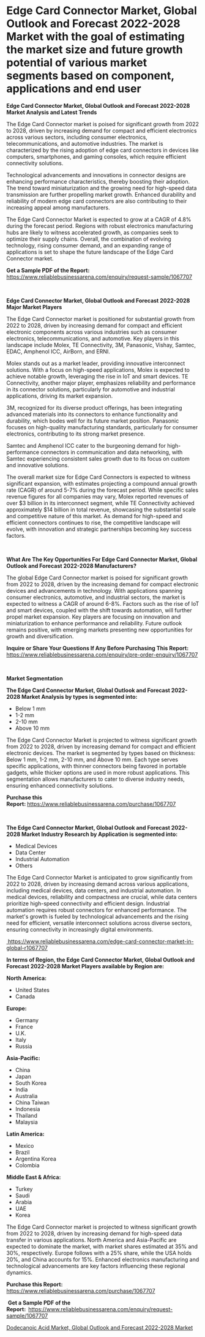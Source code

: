 <p><h1>Edge Card Connector Market, Global Outlook and Forecast 2022-2028 Market with the goal of estimating the market size and future growth potential of various market segments based on component, applications and end user</h1></p><p><strong>Edge Card Connector Market, Global Outlook and Forecast 2022-2028 Market Analysis and Latest Trends</strong></p>
<p><p>The Edge Card Connector market is poised for significant growth from 2022 to 2028, driven by increasing demand for compact and efficient electronics across various sectors, including consumer electronics, telecommunications, and automotive industries. The market is characterized by the rising adoption of edge card connectors in devices like computers, smartphones, and gaming consoles, which require efficient connectivity solutions. </p><p>Technological advancements and innovations in connector designs are enhancing performance characteristics, thereby boosting their adoption. The trend toward miniaturization and the growing need for high-speed data transmission are further propelling market growth. Enhanced durability and reliability of modern edge card connectors are also contributing to their increasing appeal among manufacturers.</p><p>The Edge Card Connector Market is expected to grow at a CAGR of 4.8% during the forecast period. Regions with robust electronics manufacturing hubs are likely to witness accelerated growth, as companies seek to optimize their supply chains. Overall, the combination of evolving technology, rising consumer demand, and an expanding range of applications is set to shape the future landscape of the Edge Card Connector market.</p></p>
<p><strong>Get a Sample PDF of the Report:&nbsp;</strong> <a href="https://www.reliablebusinessarena.com/enquiry/request-sample/1067707?utm_campaign=2893&utm_medium=2&utm_source=Github&utm_content=ia&utm_term=21032025&utm_id=edge-card-connector-market-global-outlook-and-forecast-2022-2028">https://www.reliablebusinessarena.com/enquiry/request-sample/1067707</a></p>
<p>&nbsp;</p>
<p><strong>Edge Card Connector Market, Global Outlook and Forecast 2022-2028 Major Market Players</strong></p>
<p><p>The Edge Card Connector market is positioned for substantial growth from 2022 to 2028, driven by increasing demand for compact and efficient electronic components across various industries such as consumer electronics, telecommunications, and automotive. Key players in this landscape include Molex, TE Connectivity, 3M, Panasonic, Vishay, Samtec, EDAC, Amphenol ICC, AirBorn, and ERNI.</p><p>Molex stands out as a market leader, providing innovative interconnect solutions. With a focus on high-speed applications, Molex is expected to achieve notable growth, leveraging the rise in IoT and smart devices. TE Connectivity, another major player, emphasizes reliability and performance in its connector solutions, particularly for automotive and industrial applications, driving its market expansion.</p><p>3M, recognized for its diverse product offerings, has been integrating advanced materials into its connectors to enhance functionality and durability, which bodes well for its future market position. Panasonic focuses on high-quality manufacturing standards, particularly for consumer electronics, contributing to its strong market presence.</p><p>Samtec and Amphenol ICC cater to the burgeoning demand for high-performance connectors in communication and data networking, with Samtec experiencing consistent sales growth due to its focus on custom and innovative solutions.</p><p>The overall market size for Edge Card Connectors is expected to witness significant expansion, with estimates projecting a compound annual growth rate (CAGR) of around 5-7% during the forecast period. While specific sales revenue figures for all companies may vary, Molex reported revenues of over $3 billion in its interconnect segment, while TE Connectivity achieved approximately $14 billion in total revenue, showcasing the substantial scale and competitive nature of this market. As demand for high-speed and efficient connectors continues to rise, the competitive landscape will evolve, with innovation and strategic partnerships becoming key success factors.</p></p>
<p>&nbsp;</p>
<p><strong>What Are The Key Opportunities For Edge Card Connector Market, Global Outlook and Forecast 2022-2028 Manufacturers?</strong></p>
<p><p>The global Edge Card Connector market is poised for significant growth from 2022 to 2028, driven by the increasing demand for compact electronic devices and advancements in technology. With applications spanning consumer electronics, automotive, and industrial sectors, the market is expected to witness a CAGR of around 6-8%. Factors such as the rise of IoT and smart devices, coupled with the shift towards automation, will further propel market expansion. Key players are focusing on innovation and miniaturization to enhance performance and reliability. Future outlook remains positive, with emerging markets presenting new opportunities for growth and diversification.</p></p>
<p><strong>Inquire or Share Your Questions If Any Before Purchasing This Report:</strong> <a href="https://www.reliablebusinessarena.com/enquiry/pre-order-enquiry/1067707?utm_campaign=2893&utm_medium=2&utm_source=Github&utm_content=ia&utm_term=21032025&utm_id=edge-card-connector-market-global-outlook-and-forecast-2022-2028">https://www.reliablebusinessarena.com/enquiry/pre-order-enquiry/1067707</a></p>
<p>&nbsp;</p>
<p><strong>Market Segmentation</strong></p>
<p><strong>The Edge Card Connector Market, Global Outlook and Forecast 2022-2028 Market Analysis by types is segmented into:</strong></p>
<p><ul><li>Below 1 mm</li><li>1-2 mm</li><li>2-10 mm</li><li>Above 10 mm</li></ul></p>
<p><p>The Edge Card Connector Market is projected to witness significant growth from 2022 to 2028, driven by increasing demand for compact and efficient electronic devices. The market is segmented by types based on thickness: Below 1 mm, 1-2 mm, 2-10 mm, and Above 10 mm. Each type serves specific applications, with thinner connectors being favored in portable gadgets, while thicker options are used in more robust applications. This segmentation allows manufacturers to cater to diverse industry needs, ensuring enhanced connectivity solutions.</p></p>
<p><strong>Purchase this Report:&nbsp;</strong><a href="https://www.reliablebusinessarena.com/purchase/1067707?utm_campaign=2893&utm_medium=2&utm_source=Github&utm_content=ia&utm_term=21032025&utm_id=edge-card-connector-market-global-outlook-and-forecast-2022-2028">https://www.reliablebusinessarena.com/purchase/1067707</a></p>
<p>&nbsp;</p>
<p><strong>The Edge Card Connector Market, Global Outlook and Forecast 2022-2028 Market Industry Research by Application is segmented into:</strong></p>
<p><ul><li>Medical Devices</li><li>Data Center</li><li>Industrial Automation</li><li>Others</li></ul></p>
<p><p>The Edge Card Connector Market is anticipated to grow significantly from 2022 to 2028, driven by increasing demand across various applications, including medical devices, data centers, and industrial automation. In medical devices, reliability and compactness are crucial, while data centers prioritize high-speed connectivity and efficient design. Industrial automation requires robust connectors for enhanced performance. The market's growth is fueled by technological advancements and the rising need for efficient, versatile interconnect solutions across diverse sectors, ensuring connectivity in increasingly digital environments.</p></p>
<p><a href="https://www.reliablebusinessarena.com/edge-card-connector-market-in-global-r1067707?utm_campaign=2893&utm_medium=2&utm_source=Github&utm_content=ia&utm_term=21032025&utm_id=edge-card-connector-market-global-outlook-and-forecast-2022-2028">&nbsp;https://www.reliablebusinessarena.com/edge-card-connector-market-in-global-r1067707</a></p>
<p><strong>In terms of Region, the Edge Card Connector Market, Global Outlook and Forecast 2022-2028 Market Players available by Region are:</strong></p>
<p>
    <p> <strong> North America: </strong>
        <ul>
            <li>United States</li>
            <li>Canada</li>
        </ul>
        </p> 
    <p> <strong> Europe: </strong>
        <ul>
            <li>Germany</li>
            <li>France</li>
            <li>U.K.</li>
            <li>Italy</li>
            <li>Russia</li>
        </ul>
        </p> 
    <p> <strong> Asia-Pacific: </strong>
        <ul>
            <li>China</li>
            <li>Japan</li>
            <li>South Korea</li>
            <li>India</li>
            <li>Australia</li>
            <li>China Taiwan</li>
            <li>Indonesia</li>
            <li>Thailand</li>
            <li>Malaysia</li>
        </ul>
        </p> 
    <p> <strong> Latin America: </strong>
        <ul>
            <li>Mexico</li>
            <li>Brazil</li>
            <li>Argentina Korea</li>
            <li>Colombia</li>
        </ul>
        </p> 
    <p> <strong> Middle East & Africa: </strong>
        <ul>
            <li>Turkey</li>
            <li>Saudi</li>
            <li>Arabia</li>
            <li>UAE</li>
            <li>Korea</li>
        </ul>
    </p>
    </p>
<p><p>The Edge Card Connector market is projected to witness significant growth from 2022 to 2028, driven by increasing demand for high-speed data transfer in various applications. North America and Asia-Pacific are expected to dominate the market, with market shares estimated at 35% and 30%, respectively. Europe follows with a 25% share, while the USA holds 20%, and China accounts for 15%. Enhanced electronics manufacturing and technological advancements are key factors influencing these regional dynamics.</p></p>
<p><strong>Purchase this Report: </strong><a href="https://www.reliablebusinessarena.com/purchase/1067707?utm_campaign=2893&utm_medium=2&utm_source=Github&utm_content=ia&utm_term=21032025&utm_id=edge-card-connector-market-global-outlook-and-forecast-2022-2028">https://www.reliablebusinessarena.com/purchase/1067707</a></p>
<p>&nbsp;<strong>Get a Sample PDF of the Report:&nbsp;&nbsp;</strong><a href="https://www.reliablebusinessarena.com/enquiry/request-sample/1067707?utm_campaign=2893&utm_medium=2&utm_source=Github&utm_content=ia&utm_term=21032025&utm_id=edge-card-connector-market-global-outlook-and-forecast-2022-2028">https://www.reliablebusinessarena.com/enquiry/request-sample/1067707</a></p>
<p><strong></strong></p>
<p><p><a href="https://github.com/akrachveslov/Market-Research-Report-List-1/blob/main/dodecanoic-acid-market-global-outlook-and-forecast-2022-2028-market.md?utm_campaign=2893&utm_medium=2&utm_source=Github&utm_content=ia&utm_term=21032025&utm_id=edge-card-connector-market-global-outlook-and-forecast-2022-2028">Dodecanoic Acid Market, Global Outlook and Forecast 2022-2028 Market</a></p></p>